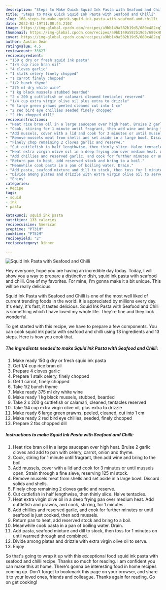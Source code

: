 ```yaml
---
description: "Steps to Make Quick Squid Ink Pasta with Seafood and Chilli"
title: "Steps to Make Quick Squid Ink Pasta with Seafood and Chilli"
slug: 168-steps-to-make-quick-squid-ink-pasta-with-seafood-and-chilli
date: 2022-03-19T11:00:44.210Z
image: https://img-global.cpcdn.com/recipes/a9bb149a582b19d5/680x482cq70/squid-ink-pasta-with-seafood-and-chilli-recipe-main-photo.jpg
thumbnail: https://img-global.cpcdn.com/recipes/a9bb149a582b19d5/680x482cq70/squid-ink-pasta-with-seafood-and-chilli-recipe-main-photo.jpg
cover: https://img-global.cpcdn.com/recipes/a9bb149a582b19d5/680x482cq70/squid-ink-pasta-with-seafood-and-chilli-recipe-main-photo.jpg
author: Austin Dean
ratingvalue: 4.5
reviewcount: 33627
recipeingredient:
- "150 g dry or fresh squid ink pasta"
- "1/4 cup rice bran oil"
- "4 cloves garlic"
- "1 stalk celery finely chopped"
- "1 carrot finely chopped"
- "1/2 bunch thyme"
- "375 ml dry white wine"
- "1 kg black mussels stubbed bearded"
- "2 x 200 g cuttlefish or calamari cleaned tentacles reserved"
- "1/4 cup extra virgin olive oil plus extra to drizzle"
- "6 large green prawns peeled cleaned cut into 1 cm"
- "2 red bird eye chillies seeded finely chopped"
- "2 tbs chopped dill"
recipeinstructions:
- "Heat rice bran oil in a large saucepan over high heat. Bruise 2 garlic cloves and add to pan with celery, carrot, onion and thyme."
- "Cook, stiring for 1 minute until fragrant, then add wine and bring to the boil."
- "Add mussels, cover with a lid and cook for 3 minutes or until mussels open. Strain through a fine sieve, reserving 125 ml stock."
- "Remove mussels meat from shells and set aside in a large bowl. Discard solids and shells."
- "Finely chop remaining 2 cloves garlic and reserve."
- "Cut cuttlefish in half lengthwise, then thinly slice. Halve tentacles."
- "Heat extra virgin olive oil in a deep frying pan over medium heat. Add cuttlefish and prawns, and cook, stirring, for 1 minutes."
- "Add chillies and reserved garlic, and cook for further minutes or until seafood is just cooked, then add mussels."
- "Return pan to heat, add reserved stock and bring to a boil."
- "Meanwhile cook pasta in a pan of boiling water. Drain."
- "Add pasta, seafood mixture and dill to stock, then toss for 1 minutes on until warmed through and combined."
- "Divide among plates and drizzle with extra virgin olive oil to serve."
- "Enjoy"
categories:
- Recipe
tags:
- squid
- ink
- pasta

katakunci: squid ink pasta 
nutrition: 133 calories
recipecuisine: American
preptime: "PT31M"
cooktime: "PT52M"
recipeyield: "2"
recipecategory: Dinner

---
```



![Squid Ink Pasta with Seafood and Chilli](https://img-global.cpcdn.com/recipes/a9bb149a582b19d5/680x482cq70/squid-ink-pasta-with-seafood-and-chilli-recipe-main-photo.jpg)

Hey everyone, hope you are having an incredible day today. Today, I will show you a way to prepare a distinctive dish, squid ink pasta with seafood and chilli. One of my favorites. For mine, I'm gonna make it a bit unique. This will be really delicious.

Squid Ink Pasta with Seafood and Chilli is one of the most well liked of current trending foods in the world. It is appreciated by millions every day. It's easy, it's fast, it tastes delicious. Squid Ink Pasta with Seafood and Chilli is something which I have loved my whole life. They're fine and they look wonderful.




To get started with this recipe, we have to prepare a few components. You can cook squid ink pasta with seafood and chilli using 13 ingredients and 13 steps. Here is how you cook that.

<!--inarticleads1-->

##### The ingredients needed to make Squid Ink Pasta with Seafood and Chilli:

1. Make ready 150 g dry or fresh squid ink pasta
1. Get 1/4 cup rice bran oil
1. Prepare 4 cloves garlic
1. Prepare 1 stalk celery, finely chopped
1. Get 1 carrot, finely chopped
1. Take 1/2 bunch thyme
1. Make ready 375 ml dry white wine
1. Make ready 1 kg black mussels, stubbed, bearded
1. Take 2 x 200 g cuttlefish or calamari, cleaned, tentacles reserved
1. Take 1/4 cup extra virgin olive oil, plus extra to drizzle
1. Make ready 6 large green prawns, peeled, cleaned, cut into 1 cm
1. Make ready 2 red bird eye chillies, seeded, finely chopped
1. Prepare 2 tbs chopped dill




<!--inarticleads2-->

##### Instructions to make Squid Ink Pasta with Seafood and Chilli:

1. Heat rice bran oil in a large saucepan over high heat. Bruise 2 garlic cloves and add to pan with celery, carrot, onion and thyme.
1. Cook, stiring for 1 minute until fragrant, then add wine and bring to the boil.
1. Add mussels, cover with a lid and cook for 3 minutes or until mussels open. Strain through a fine sieve, reserving 125 ml stock.
1. Remove mussels meat from shells and set aside in a large bowl. Discard solids and shells.
1. Finely chop remaining 2 cloves garlic and reserve.
1. Cut cuttlefish in half lengthwise, then thinly slice. Halve tentacles.
1. Heat extra virgin olive oil in a deep frying pan over medium heat. Add cuttlefish and prawns, and cook, stirring, for 1 minutes.
1. Add chillies and reserved garlic, and cook for further minutes or until seafood is just cooked, then add mussels.
1. Return pan to heat, add reserved stock and bring to a boil.
1. Meanwhile cook pasta in a pan of boiling water. Drain.
1. Add pasta, seafood mixture and dill to stock, then toss for 1 minutes on until warmed through and combined.
1. Divide among plates and drizzle with extra virgin olive oil to serve.
1. Enjoy




So that's going to wrap it up with this exceptional food squid ink pasta with seafood and chilli recipe. Thanks so much for reading. I am confident you can make this at home. There's gonna be interesting food in home recipes coming up. Don't forget to bookmark this page on your browser, and share it to your loved ones, friends and colleague. Thanks again for reading. Go on get cooking!
